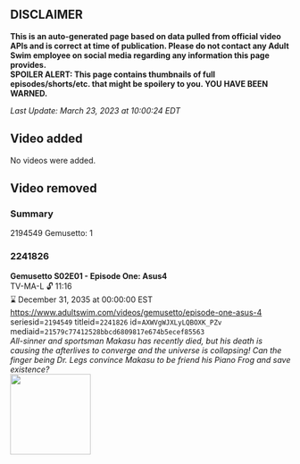 ## DISCLAIMER
**This is an auto-generated page based on data pulled from official video APIs and is correct at time of publication. Please do not contact any Adult Swim employee on social media regarding any information this page provides.**  
**SPOILER ALERT: This page contains thumbnails of full episodes/shorts/etc. that might be spoilery to you. YOU HAVE BEEN WARNED.**  

_Last Update: March 23, 2023 at 10:00:24 EDT_
## Video added
No videos were added.  
## Video removed
### Summary
2194549 Gemusetto: 1  
### 2241826
**Gemusetto S02E01 - Episode One: Asus4**  
TV-MA-L 🔓 11:16  
⌛ December 31, 2035 at 00:00:00 EST  
https://www.adultswim.com/videos/gemusetto/episode-one-asus-4  
seriesid=`2194549` titleid=`2241826` id=`AXWVgWJXLyLQBOXK_PZv` mediaid=`21579c77412528bbcd6809817e674b5ecef85563`  
_All-sinner and sportsman Makasu has recently died, but his death is causing the afterlives to converge and the universe is collapsing! Can the finger being Dr. Legs convince Makasu to be friend his Piano Frog and save existence?_  
<a href="https://media.cdn.adultswim.com/uploads/20201106/thumbnails/2_20116222172-GSMP_201_102120-20201023.jpg"><img src="https://media.cdn.adultswim.com/uploads/20201106/thumbnails/2_20116222172-GSMP_201_102120-20201023.jpg" height="144px" /></a>
